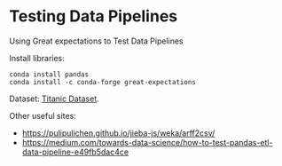 # Testing Data Pipelines
Using Great expectations to Test Data Pipelines

Install libraries:
```
conda install pandas
conda install -c conda-forge great-expectations
```

Dataset: [Titanic Dataset](https://www.openml.org/search?type=data&sort=runs&id=40945&status=active).

Other useful sites:
* https://pulipulichen.github.io/jieba-js/weka/arff2csv/
* https://medium.com/towards-data-science/how-to-test-pandas-etl-data-pipeline-e49fb5dac4ce